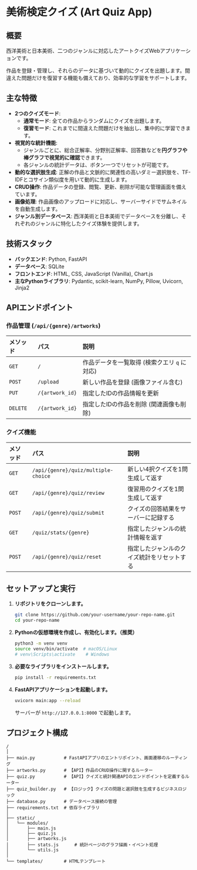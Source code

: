 # 美術検定クイズ (Art Quiz App)

## 概要

西洋美術と日本美術、二つのジャンルに対応したアートクイズWebアプリケーションです。

作品を登録・管理し、それらのデータに基づいて動的にクイズを出題します。間違えた問題だけを復習する機能も備えており、効率的な学習をサポートします。

## 主な特徴

- **2つのクイズモード**:
    - **通常モード**: 全ての作品からランダムにクイズを出題します。
    - **復習モード**: これまでに間違えた問題だけを抽出し、集中的に学習できます。
- **視覚的な統計機能**: 
    - ジャンルごとに、総合正解率、分野別正解率、回答数などを**円グラフや棒グラフで視覚的に確認**できます。
    - 各ジャンルの統計データは、ボタン一つでリセットが可能です。
- **動的な選択肢生成**: 正解の作品と文脈的に関連性の高いダミー選択肢を、TF-IDFとコサイン類似度を用いて動的に生成します。
- **CRUD操作**: 作品データの登録、閲覧、更新、削除が可能な管理画面を備えています。
- **画像処理**: 作品画像のアップロードに対応し、サーバーサイドでサムネイルを自動生成します。
- **ジャンル別データベース**: 西洋美術と日本美術でデータベースを分離し、それぞれのジャンルに特化したクイズ体験を提供します。

## 技術スタック

- **バックエンド**: Python, FastAPI
- **データベース**: SQLite
- **フロントエンド**: HTML, CSS, JavaScript (Vanilla), Chart.js
- **主なPythonライブラリ**: Pydantic, scikit-learn, NumPy, Pillow, Uvicorn, Jinja2

## APIエンドポイント

### 作品管理 (`/api/{genre}/artworks`)

| メソッド | パス | 説明 |
| :--- | :--- | :--- |
| `GET` | `/` | 作品データを一覧取得 (検索クエリ `q` に対応) |
| `POST` | `/upload` | 新しい作品を登録 (画像ファイル含む) |
| `PUT` | `/{artwork_id}` | 指定したIDの作品情報を更新 |
| `DELETE` | `/{artwork_id}` | 指定したIDの作品を削除 (関連画像も削除) |

### クイズ機能

| メソッド | パス | 説明 |
| :--- | :--- | :--- |
| `GET` | `/api/{genre}/quiz/multiple-choice` | 新しい4択クイズを1問生成して返す |
| `GET` | `/api/{genre}/quiz/review` | 復習用のクイズを1問生成して返す |
| `POST` | `/api/{genre}/quiz/submit` | クイズの回答結果をサーバーに記録する |
| `GET` | `/quiz/stats/{genre}` | 指定したジャンルの統計情報を返す |
| `POST` | `/api/{genre}/quiz/reset` | 指定したジャンルのクイズ統計をリセットする |

## セットアップと実行

1.  **リポジトリをクローンします。**
    ```bash
    git clone https://github.com/your-username/your-repo-name.git
    cd your-repo-name
    ```

2.  **Pythonの仮想環境を作成し、有効化します。（推奨）**
    ```bash
    python3 -m venv venv
    source venv/bin/activate  # macOS/Linux
    # venv\Scripts\activate    # Windows
    ```

3.  **必要なライブラリをインストールします。**
    ```bash
    pip install -r requirements.txt
    ```

4.  **FastAPIアプリケーションを起動します。**
    ```bash
    uvicorn main:app --reload
    ```
    サーバーが `http://127.0.0.1:8000` で起動します。

## プロジェクト構成

```
/
│
├── main.py           # FastAPIアプリのエントリポイント、画面遷移のルーティング
├── artworks.py       # 【API】作品のCRUD操作に関するルーター
├── quiz.py           # 【API】クイズと統計関連APIのエンドポイントを定義するルーター
├── quiz_builder.py   # 【ロジック】クイズの問題と選択肢を生成するビジネスロジック
├── database.py       # データベース接続の管理
├── requirements.txt  # 依存ライブラリ
│
├── static/
│   └── modules/
│       ├── main.js
│       ├── quiz.js
│       ├── artworks.js
│       ├── stats.js      # 統計ページのグラフ描画・イベント処理
│       └── utils.js
│
└── templates/        # HTMLテンプレート
```
